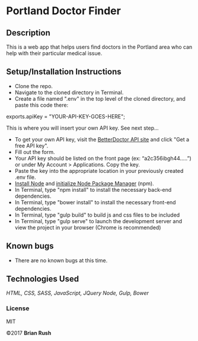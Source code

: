 # Portland Doctor Finder

## Description
This is a web app that helps users find doctors in the Portland area who can help with their particular medical issue.

## Setup/Installation Instructions
* Clone the repo.
* Navigate to the cloned directory in Terminal.
* Create a file named ".env" in the top level of the cloned directory, and paste this code there:

exports.apiKey = "YOUR-API-KEY-GOES-HERE";

 This is where you will insert your own API key. See next step...
* To get your own API key, visit the [BetterDoctor API site](https://developer.betterdoctor.com/) and click "Get a free API key".
* Fill out the form.
* Your API key should be listed on the front page (ex: “a2c356ibgh44…..”) or under My Account > Applications. Copy the key.
* Paste the key into the appropriate location in your previously created .env file.
* [Install Node](https://nodejs.org/en/download/package-manager/ "Node installation documentation") and [initialize Node Package Manager](https://www.learnhowtoprogram.com/javascript/introduction-to-javascript/introducing-npm-and-gulp) (npm).
* In Terminal, type "npm install" to install the necessary back-end dependencies.
* In Terminal, type "bower install" to install the necessary front-end dependencies.
* In Terminal, type "gulp build" to build js and css files to be included
* In Terminal, type "gulp serve" to launch the development server and view the project in your browser (Chrome is recommended)

## Known bugs

* There are no known bugs at this time.


## Technologies Used

_HTML, CSS, SASS, JavaScript, JQuery_
_Node, Gulp, Bower_

### License

MIT

©2017 **Brian Rush**
